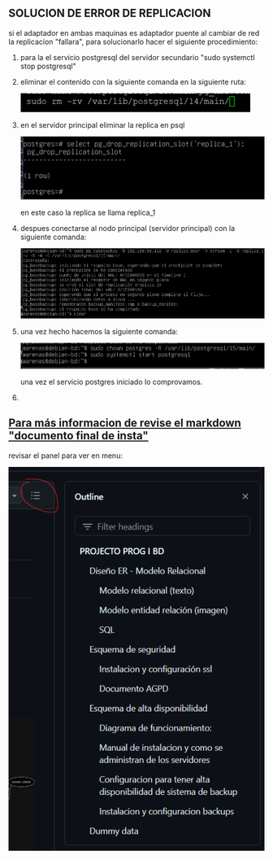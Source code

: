 ## SOLUCION DE ERROR DE REPLICACION

si el adaptador en ambas maquinas es adaptador puente al cambiar de red la replicacion "fallara", para solucionarlo hacer el siguiente procedimiento:

1. para la el servicio postgresql del servidor secundario "sudo systemctl stop postgresql"
2. eliminar el contenido con la siguiente comanda en la siguiente ruta:

   ![1716393058503](image/Readme/1716393058503.png)
3. en el servidor principal eliminar la replica en psql

   ![1716397600748](image/Readme/1716397600748.png)

   en este caso la replica se llama replica_1
4. despues conectarse al nodo principal (servidor principal) con la siguiente comanda:

   ![1716397658613](image/Readme/1716397658613.png)
5. una vez hecho hacemos la siguiente comanda:

   ![1716397743659](image/Readme/1716397743659.png)

   una vez el servicio postgres iniciado lo comprovamos.
6. 

## [Para más informacion de revise el markdown &#34;documento final de insta&#34;](https://github.com/arley02/Proyecto-en-solitario/blob/main/documento%20final%20de%20instalacion.md)

revisar el panel para ver en menu:

![1717538523200](image/Readme/1717538523200.png)
